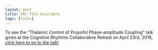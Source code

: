 ```yaml
---
layout: post
title: CRC Talk Available
tags: [talks]
---
```


To see the "Thalamic Control of Propofol Phase-amplitude Coupling" talk given 
at the Cognitive Rhythms Collaborative Retreat on April 23rd, 2018, [click here 
to go to the talk!](/publications/talks/20180423-crc-retreat/slides.html)
